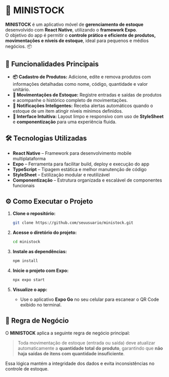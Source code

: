 # 🏪 MINISTOCK

**MINISTOCK** é um aplicativo móvel de **gerenciamento de estoque** desenvolvido com **React Native**, utilizando o **framework Expo**.  
O objetivo do app é permitir o **controle prático e eficiente de produtos, movimentações e níveis de estoque**, ideal para pequenos e médios negócios. 📦  

## 🚀 Funcionalidades Principais

- **📦 Cadastro de Produtos:** Adicione, edite e remova produtos com informações detalhadas como nome, código, quantidade e valor unitário.  
- **🔄 Movimentações de Estoque:** Registre entradas e saídas de produtos e acompanhe o histórico completo de movimentações.  
- **🔔 Notificações Inteligentes:** Receba alertas automáticos quando o estoque de um item atingir níveis mínimos definidos.  
- **🎨 Interface Intuitiva:** Layout limpo e responsivo com uso de **StyleSheet** e **componentização** para uma experiência fluida.  

## 🛠️ Tecnologias Utilizadas

- **React Native** – Framework para desenvolvimento mobile multiplataforma  
- **Expo** – Ferramenta para facilitar build, deploy e execução do app  
- **TypeScript** – Tipagem estática e melhor manutenção de código  
- **StyleSheet** – Estilização modular e reutilizável  
- **Componentização** – Estrutura organizada e escalável de componentes funcionais  

## ⚙️ Como Executar o Projeto

1. **Clone o repositório:**
   ```bash
   git clone https://github.com/seuusuario/ministock.git
   ```

2. **Acesse o diretório do projeto:**
   ```bash
   cd ministock
   ```

3. **Instale as dependências:**
   ```bash
   npm install
   ```

4. **Inicie o projeto com Expo:**
   ```bash
   npx expo start
   ```

5. **Visualize o app:**
   - Use o aplicativo **Expo Go** no seu celular para escanear o QR Code exibido no terminal.

## 📘 Regra de Negócio

O **MINISTOCK** aplica a seguinte regra de negócio principal:  
> Toda movimentação de estoque (entrada ou saída) deve atualizar automaticamente a **quantidade total do produto**, garantindo que **não haja saídas de itens com quantidade insuficiente**.  

Essa lógica mantém a integridade dos dados e evita inconsistências no controle de estoque.  
